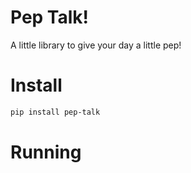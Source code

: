 # Pep Talk!
A little library to give your day a little pep!

# Install

```bash
pip install pep-talk
```

# Running

```bash

```